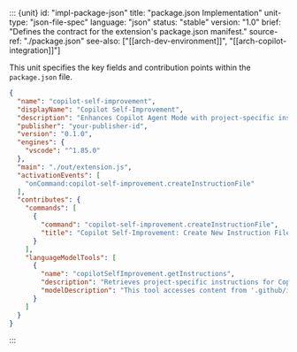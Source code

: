 ::: {unit}
id: "impl-package-json"
title: "package.json Implementation"
unit-type: "json-file-spec"
language: "json"
status: "stable"
version: "1.0"
brief: "Defines the contract for the extension's package.json manifest."
source-ref: "./package.json"
see-also: ["[[arch-dev-environment]]", "[[arch-copilot-integration]]"]

This unit specifies the key fields and contribution points within the `package.json` file.

```json
{
  "name": "copilot-self-improvement",
  "displayName": "Copilot Self-Improvement",
  "description": "Enhances Copilot Agent Mode with project-specific instructions.",
  "publisher": "your-publisher-id",
  "version": "0.1.0",
  "engines": {
    "vscode": "^1.85.0"
  },
  "main": "./out/extension.js",
  "activationEvents": [
    "onCommand:copilot-self-improvement.createInstructionFile"
  ],
  "contributes": {
    "commands": [
      {
        "command": "copilot-self-improvement.createInstructionFile",
        "title": "Copilot Self-Improvement: Create New Instruction File"
      }
    ],
    "languageModelTools": [
      {
        "name": "copilotSelfImprovement.getInstructions",
        "description": "Retrieves project-specific instructions for Copilot.",
        "modelDescription": "This tool accesses content from '.github/instructions/*.selfImprovement.instructions.md' files. Use this tool when the user's prompt pertains to project-specific coding standards, conventions, or context. It returns a string of relevant instructions to help tailor the AI's response to the current project's requirements."
      }
    ]
  }
}
```
:::